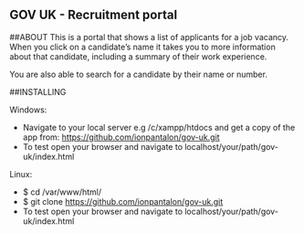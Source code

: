 ## GOV UK - Recruitment portal
##ABOUT
This is a portal that shows a list of applicants for a job vacancy. 
When you click on a candidate’s name it takes you to more information about that candidate, 
including a summary of their work experience. 

You are also able to search for a candidate by their name or number.

##INSTALLING

Windows:
* Navigate to your local server e.g /c/xampp/htdocs and get a copy of the app from:
https://github.com/ionpantalon/gov-uk.git
* To test open your browser and navigate to localhost/your/path/gov-uk/index.html

Linux:
* $ cd /var/www/html/
* $ git clone https://github.com/ionpantalon/gov-uk.git
* To test open your browser and navigate to localhost/your/path/gov-uk/index.html

